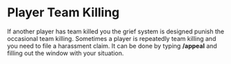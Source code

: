 # Player Team Killing

If another player has team killed you the grief system is designed punish the
occasional team killing. Sometimes a player is repeatedly team killing and you
need to file a harassment claim. It can be done by typing **/appeal** and
filling out the window with your situation.
